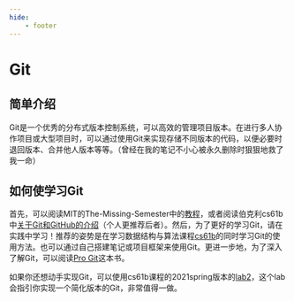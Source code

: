 ```yaml
---
hide:
    - footer
---
```

# Git

## 简单介绍

Git是一个优秀的分布式版本控制系统，可以高效的管理项目版本。在进行多人协作项目或大型项目时，可以通过使用Git来实现存储不同版本的代码，以便必要时退回版本、合并他人版本等等。（曾经在我的笔记不小心被永久删除时狠狠地救了我一命）

## 如何使学习Git

首先，可以阅读MIT的The-Missing-Semester中的[教程](https://missing.csail.mit.edu/2020/version-control/)，或者阅读伯克利cs61b中[关于Git和GitHub的介绍](https://sp18.datastructur.es/materials/lab/lab1/lab1)（个人更推荐后者）。然后，为了更好的学习Git，请在实践中学习！推荐的姿势是在学习数据结构与算法课程[cs61b](https://sp18.datastructur.es/index.html)的同时学习Git的使用方法。也可以通过自己搭建笔记或项目框架来使用Git。更进一步地，为了深入了解Git，可以阅读[Pro Git](https://git-scm.com/book/en/v2)这本书。

如果你还想动手实现Git，可以使用cs61b课程的2021spring版本的[lab2](https://sp21.datastructur.es/materials/proj/proj2/proj2)，这个lab会指引你实现一个简化版本的Git，非常值得一做。